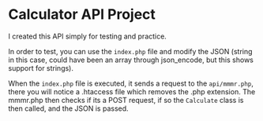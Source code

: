 # Calculator API Project

I created this API simply for testing and practice.
 
In order to test, you can use the `index.php` file and modify the JSON (string in this case, could have been an array through json_encode, but this shows support for strings).

When the `index.php` file is executed, it sends a request to the `api/mmmr.php`, there you will notice a .htaccess file
which removes the .php extension. The mmmr.php then checks if its a POST request, if so the `Calculate` class is then called, and the JSON is passed.
